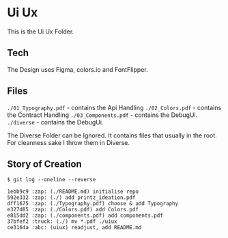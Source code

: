 # Ui Ux

This is the Ui Ux Folder.  

## Tech 

The Design uses Figma, colors.io and FontFlipper.

## Files

`./01_Typography.pdf` - contains the Api Handling
`./02_Colors.pdf` - contains the Contract Handling
`./03_Components.pdf` - contains the DebugUi.
`./diverse` - contains the DebugUi.

The Diverse Folder can be Ignored. It contains files that usually in the root. For cleanness sake I throw them in Diverse.

## Story of Creation

```
$ git log --oneline --reverse

1ebb9c9 :zap: (./README.md) initialise repo
592e332 :zap: (./) add printz_ideation.pdf
dff1675 :zap: (./Typography.pdf) choose & add Typography
e327d85 :zap: (./Colors.pdf) add Colors.pdf
e815dd2 :zap: (./components.pdf) add components.pdf
37bfef2 :truck: (./) mv *.pdf ./uiux
ce3164a :abc: (uiux) readjust, add README.md
```
